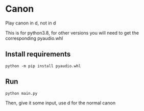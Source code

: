# Canon

Play canon in d, not in d

This is for python3.8, for other versions you will need to get the corresponding pyaudio.whl

## Install requirements

```
python -m pip install pyaudio.whl
```

## Run

```
python main.py
```

Then, give it some input, use d for the normal canon
